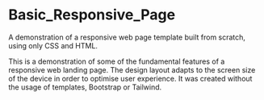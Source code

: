 # Basic_Responsive_Page
A demonstration of a responsive web page template built from scratch, using only CSS and HTML. 

This is a demonstration of some of the fundamental features of a responsive web landing page. The design layout adapts to the screen size of the device in order to optimise user experience.
It was created without the usage of templates, Bootstrap or Tailwind. 
